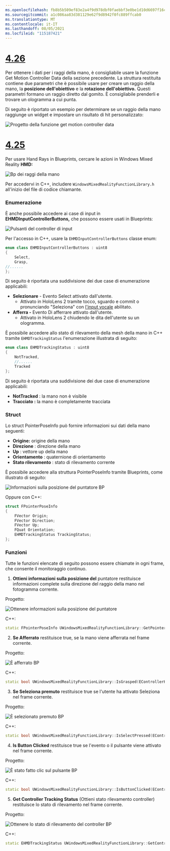 ```yaml
---
ms.openlocfilehash: fb8b5b509ef83e2a4f9d978dbf0faebbf3e0be1d10d6697f16cfb9366d7a2edb
ms.sourcegitcommit: a1c086aa83d381129e62f9d8942f0fc889ffcab0
ms.translationtype: MT
ms.contentlocale: it-IT
ms.lasthandoff: 08/05/2021
ms.locfileid: "115187421"
---
```

# <a name="426"></a>[4.26](#tab/426)

Per ottenere i dati per i raggi della mano, è consigliabile usare la funzione Get Motion Controller Data della sezione precedente. La struttura restituita contiene due parametri che è possibile usare per creare un raggio della mano, la **posizione dell'obiettivo** e la **rotazione dell'obiettivo.** Questi parametri formano un raggio diretto dal gomito. È consigliabile prenderli e trovare un ologramma a cui punta.

Di seguito è riportato un esempio per determinare se un raggio della mano raggiunge un widget e impostare un risultato di hit personalizzato:

![Progetto della funzione get motion controller data](../images/unreal-hand-tracking-img-04.png) 

# <a name="425"></a>[4.25](#tab/425)

Per usare Hand Rays in Blueprints, cercare le azioni in Windows Mixed Reality **HMD:**

![Bp dei raggi della mano](../images/unreal/hand-rays-bp.png)

Per accedervi in C++, includere `WindowsMixedRealityFunctionLibrary.h` all'inizio del file di codice chiamante.

### <a name="enum"></a>Enumerazione

È anche possibile accedere ai case di input in **EHMDInputControllerButtons,** che possono essere usati in Blueprints:

![Pulsanti del controller di input](../images/unreal/input-controller-buttons.png)

Per l'accesso in C++, usare la `EHMDInputControllerButtons` classe enum:
```cpp
enum class EHMDInputControllerButtons : uint8
{
    Select,
    Grasp,
//......
};
```

Di seguito è riportata una suddivisione dei due case di enumerazione applicabili:

* **Selezionare** - Evento Select attivato dall'utente.
    * Attivato in HoloLens 2 tramite tocco, sguardo e commit o pronunciando "Seleziona" con [l'input vocale](../unreal-voice-input.md) abilitato.
* **Afferra -** Evento Di afferrare attivato dall'utente.
    * Attivato in HoloLens 2 chiudendo le dita dell'utente su un ologramma.

È possibile accedere allo stato di rilevamento della mesh della mano in C++ tramite `EHMDTrackingStatus` l'enumerazione illustrata di seguito:

```cpp
enum class EHMDTrackingStatus : uint8
{
    NotTracked,
    //......
    Tracked
};
```

Di seguito è riportata una suddivisione dei due case di enumerazione applicabili:

* **NotTracked** : la mano non è visibile
* **Tracciato :** la mano è completamente tracciata

### <a name="struct"></a>Struct

Lo struct PointerPoseInfo può fornire informazioni sui dati della mano seguenti:

* **Origine:** origine della mano
* **Direzione** : direzione della mano
* **Up** : vettore up della mano
* **Orientamento** : quaternione di orientamento
* **Stato rilevamento** : stato di rilevamento corrente

È possibile accedere alla struttura PointerPoseInfo tramite Blueprints, come illustrato di seguito:

![Informazioni sulla posizione del puntatore BP](../images/unreal/pointer-pose-info-bp.png)

Oppure con C++:

```cpp
struct FPointerPoseInfo
{
    FVector Origin;
    FVector Direction;
    FVector Up;
    FQuat Orientation;
    EHMDTrackingStatus TrackingStatus;
};
```

### <a name="functions"></a>Funzioni

Tutte le funzioni elencate di seguito possono essere chiamate in ogni frame, che consente il monitoraggio continuo.

1. **Ottieni informazioni sulla posizione del** puntatore restituisce informazioni complete sulla direzione del raggio della mano nel fotogramma corrente.

Progetto:

![Ottenere informazioni sulla posizione del puntatore](../images/unreal/get-pointer-pose-info.png)

C++:
```cpp
static FPointerPoseInfo UWindowsMixedRealityFunctionLibrary::GetPointerPoseInfo(EControllerHand hand);
```

2. **Se Afferrato** restituisce true, se la mano viene afferrata nel frame corrente.

Progetto:

![È afferrato BP](../images/unreal/is-grasped-bp.png)

C++:
```cpp
static bool UWindowsMixedRealityFunctionLibrary::IsGrasped(EControllerHand hand);
```

3. **Se Seleziona premuto** restituisce true se l'utente ha attivato Seleziona nel frame corrente.

Progetto:

![È selezionato premuto BP](../images/unreal/is-select-pressed-bp.png)

C++:
```cpp
static bool UWindowsMixedRealityFunctionLibrary::IsSelectPressed(EControllerHand hand);
```

4. **Is Button Clicked** restituisce true se l'evento o il pulsante viene attivato nel frame corrente.

Progetto:

![È stato fatto clic sul pulsante BP](../images/unreal/is-button-clicked-bp.png)

C++:
```cpp
static bool UWindowsMixedRealityFunctionLibrary::IsButtonClicked(EControllerHand hand, EHMDInputControllerButtons button);
```

5. **Get Controller Tracking Status** (Ottieni stato rilevamento controller) restituisce lo stato di rilevamento nel frame corrente.

Progetto:

![Ottenere lo stato di rilevamento del controller BP](../images/unreal/get-controller-tracking-status-bp.png)

C++:
```cpp
static EHMDTrackingStatus UWindowsMixedRealityFunctionLibrary::GetControllerTrackingStatus(EControllerHand hand);
```